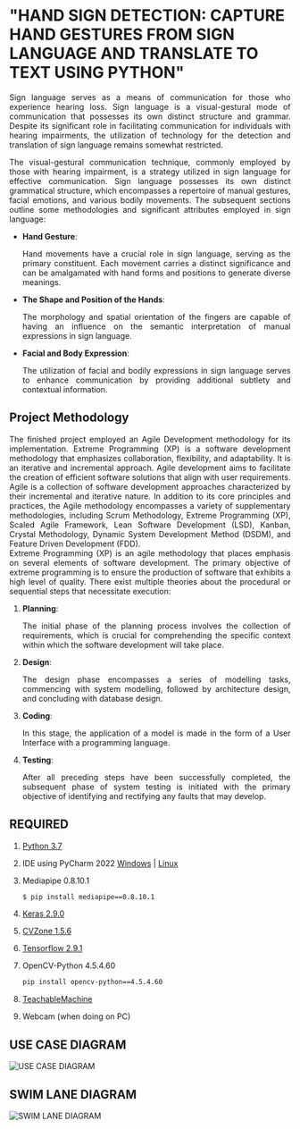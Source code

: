 # **"HAND SIGN DETECTION: CAPTURE HAND GESTURES FROM SIGN LANGUAGE AND TRANSLATE TO TEXT USING PYTHON"**

<div style="text-align: justify;">
Sign language serves as a means of communication for those who experience hearing loss. Sign language is a visual-gestural mode of communication that possesses its own distinct structure and grammar. Despite its significant role in facilitating communication for individuals with hearing impairments, the utilization of technology for the detection and translation of sign language remains somewhat restricted. 

The visual-gestural communication technique, commonly employed by those with hearing impairment, is a strategy utilized in sign language for effective communication. Sign language possesses its own distinct grammatical structure, which encompasses a repertoire of manual gestures, facial emotions, and various bodily movements. The subsequent sections outline some methodologies and significant attributes employed in sign language:
</div>

- **Hand Gesture**: 
  <div style="text-align: justify;">
  Hand movements have a crucial role in sign language, serving as the primary constituent. Each movement carries a distinct significance and can be amalgamated with hand forms and positions to generate diverse meanings.
  </div>

- **The Shape and Position of the Hands**: 
  <div style="text-align: justify;">
  The morphology and spatial orientation of the fingers are capable of having an influence on the semantic interpretation of manual expressions in sign language.
  </div>

- **Facial and Body Expression**: 
  <div style="text-align: justify;">
  The utilization of facial and bodily expressions in sign language serves to enhance communication by providing additional subtlety and contextual information.
  </div>

## Project Methodology

<div style="text-align: justify;">
The finished project employed an Agile Development methodology for its implementation. Extreme Programming (XP) is a software development methodology that emphasizes collaboration, flexibility, and adaptability. It is an iterative and incremental approach. Agile development aims to facilitate the creation of efficient software solutions that align with user requirements. Agile is a collection of software development approaches characterized by their incremental and iterative nature. In addition to its core principles and practices, the Agile methodology encompasses a variety of supplementary methodologies, including Scrum Methodology, Extreme Programming (XP), Scaled Agile Framework, Lean Software Development (LSD), Kanban, Crystal Methodology, Dynamic System Development Method (DSDM), and Feature Driven Development (FDD).
</div>

<div style="text-align: justify;">
Extreme Programming (XP) is an agile methodology that places emphasis on several elements of software development. The primary objective of extreme programming is to ensure the production of software that exhibits a high level of quality. There exist multiple theories about the procedural or sequential steps that necessitate execution:
</div>

1. **Planning**: 
   <div style="text-align: justify;">
   The initial phase of the planning process involves the collection of requirements, which is crucial for comprehending the specific context within which the software development will take place.
   </div>

2. **Design**: 
   <div style="text-align: justify;">
   The design phase encompasses a series of modelling tasks, commencing with system modelling, followed by architecture design, and concluding with database design.
   </div>

3. **Coding**: 
   <div style="text-align: justify;">
   In this stage, the application of a model is made in the form of a User Interface with a programming language.
   </div>

4. **Testing**: 
   <div style="text-align: justify;">
   After all preceding steps have been successfully completed, the subsequent phase of system testing is initiated with the primary objective of identifying and rectifying any faults that may develop.
   </div>

## REQUIRED
   1. [Python 3.7](https://www.python.org/downloads/release/python-370/)
   2. IDE using PyCharm 2022
      [Windows](https://download-cdn.jetbrains.com/python/pycharm-professional-2022.2.3.exe?_gl=1*1e00spo*_ga*MzE4OTI1MTIyLjE2ODY3NzM0MTU.*_ga_9J976DJZ68*MTcxNTczMDcwMy4xLjEuMTcxNTczMDczOS4yNC4wLjA.&_ga=2.100863809.1527418449.1715730557-318925122.1686773415) | [Linux](https://download-cdn.jetbrains.com/python/pycharm-professional-2022.2.3.tar.gz?_gl=1*129ailq*_ga*MzE4OTI1MTIyLjE2ODY3NzM0MTU.*_ga_9J976DJZ68*MTcxNTczMDcwMy4xLjEuMTcxNTczMDk4Ny42MC4wLjA.&_ga=2.164186623.1527418449.1715730557-318925122.1686773415)
      
   4. Mediapipe 0.8.10.1
      ```sh
      $ pip install mediapipe==0.8.10.1
      ```
   5. [Keras 2.9.0](https://pypi.org/project/keras/2.9.0/)
   6. [CVZone 1.5.6](https://pypi.org/project/cvzone/1.5.6/)
   7. [Tensorflow 2.9.1](https://pypi.org/project/tensorflow/2.9.1/)
   8. OpenCV-Python 4.5.4.60
      ```sh
      pip install opencv-python==4.5.4.60
      ```
   9. [TeachableMachine](https://teachablemachine.withgoogle.com/train/image)
   10. Webcam (when doing on PC)

## USE CASE DIAGRAM
![USE CASE DIAGRAM](https://github.com/thisway1/Detection-Hand-Sign-Language-Python.github.io/blob/main/usecaseDiagram.png)

## SWIM LANE DIAGRAM
![SWIM LANE DIAGRAM](https://github.com/thisway1/Detection-Hand-Sign-Language-Python.github.io/blob/main/Swim%20Lane%20Diagram.png)


   
